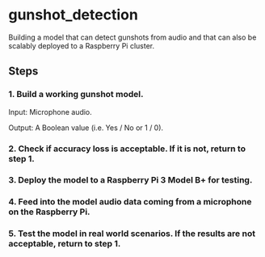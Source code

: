 # gunshot_detection
Building a model that can detect gunshots from audio and that can also be scalably deployed to a Raspberry Pi cluster.

## Steps
### 1. Build a working gunshot model.
Input: Microphone audio.

Output: A Boolean value (i.e. Yes / No or 1 / 0).

### 2. Check if accuracy loss is acceptable. If it is not, return to step 1.

### 3. Deploy the model to a Raspberry Pi 3 Model B+ for testing.

### 4. Feed into the model audio data coming from a microphone on the Raspberry Pi.

### 5. Test the model in real world scenarios. If the results are not acceptable, return to  step 1.
